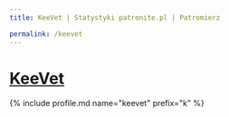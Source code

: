 ```yaml
---
title: KeeVet | Statystyki patronite.pl | Patromierz

permalink: /keevet
---
```


# [KeeVet](https://patronite.pl/keevet)

{% include profile.md name="keevet" prefix="k" %}
